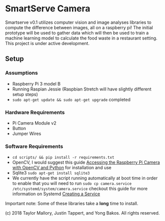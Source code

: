 # SmartServe Camera

Smartserve v0.1 utilizes computer vision and image analyses libraries to compute the difference between images, all on a raspberry pi! The initial prototype will be used to gather data which will then be used to train a machine learning model to calculate the food waste in a restaurant setting. This project is under active development.

## Setup

### Assumptions

- Raspberry Pi 3 model B
- Running Raspian Jessie (Raspbian Stretch will have slightly different setup steps)
- `sudo apt-get update && sudo apt-get upgrade` completed

### Hardware Requirements

- Pi Camera Module v2
- Button
- Jumper Wires

### Software Requirements

- `cd scripts/ && pip install -r requirements.txt`
- OpenCV, I would suggest this guide [Accessing the Raspberry Pi Camera with OpenCV and Python](https://www.pyimagesearch.com/2015/03/30/accessing-the-raspberry-pi-camera-with-opencv-and-python/) for installation and use
- Sqlite3 `sudo apt-get install sqlite3`
- We currently have the script running automatically at boot time in order to enable that you will need to run `sudo cp camera.service /etc/systemd/system/camera.service` checkout this guide for more information on Systemd [Creating a Service](https://www.raspberrypi.org/documentation/linux/usage/systemd.md)

Important note: Some of these libraries take a **long** time to install.

(c) 2018 Taylor Mallory, Justin Tappert, and Yong Bakos. All rights reserved.
